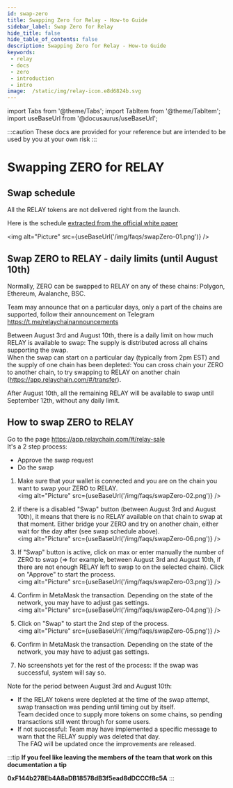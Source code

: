 ```yaml
---
id: swap-zero 
title: Swapping Zero for Relay - How-to Guide
sidebar_label: Swap Zero for Relay
hide_title: false
hide_table_of_contents: false
description: Swapping Zero for Relay - How-to Guide
keywords: 
 - relay
 - docs
 - zero
 - introduction
 - intro
image:  /static/img/relay-icon.e8d6824b.svg
---
```

import Tabs from '@theme/Tabs';
import TabItem from '@theme/TabItem';
import useBaseUrl from '@docusaurus/useBaseUrl';

:::caution
These docs are provided for your reference but are intended to be used by you at your own risk
:::

# Swapping ZERO for RELAY

## Swap schedule

All the RELAY tokens are not delivered right from the launch.  

Here is the schedule [extracted from the official white paper](https://www.relaychain.com/whitepaper)  

<img alt="Picture" src={useBaseUrl('/img/faqs/swapZero-01.png')} />


## Swap ZERO to RELAY - daily limits (until August 10th)

Normally, ZERO can be swapped to RELAY on any of these chains: Polygon, Ethereum, Avalanche, BSC.  

Team may announce that on a particular days, only a part of the chains are supported, follow their announcement on Telegram https://t.me/relaychainannouncements  

Between August 3rd and August 10th, there is a daily limit on how much RELAY is available to swap: The supply is distributed across all chains supporting the swap.  
When the swap can start on a particular day (typically from 2pm EST) and the supply of one chain has been depleted: You can cross chain your ZERO to another chain, to try swapping to RELAY on another chain (https://app.relaychain.com/#/transfer).

After August 10th, all the remaining RELAY will be available to swap until September 12th, without any daily limit.


## How to swap ZERO to RELAY

Go to the page https://app.relaychain.com/#/relay-sale  
It's a 2 step process:
- Approve the swap request   
- Do the swap

1. Make sure that your wallet is connected and you are on the chain you want to swap your ZERO to RELAY.  
<img alt="Picture" src={useBaseUrl('/img/faqs/swapZero-02.png')} />

1. if there is a disabled "Swap" button (between August 3rd and August 10th), it means that there is no RELAY available on that chain to swap at that moment.  Either bridge your ZERO and try on another chain, either wait for the day after (see swap schedule above).  
<img alt="Picture" src={useBaseUrl('/img/faqs/swapZero-06.png')} />

1. If "Swap" button is active, click on max or enter manually the number of ZERO to swap (=> for example, between August 3rd and August 10th, if there are not enough RELAY left to swap to on the selected chain).  Click on "Approve" to start the process.  
<img alt="Picture" src={useBaseUrl('/img/faqs/swapZero-03.png')} />

1. Confirm in MetaMask the transaction. Depending on the state of the network, you may have to adjust gas settings.  
<img alt="Picture" src={useBaseUrl('/img/faqs/swapZero-04.png')} />


1. Click on "Swap" to start the 2nd step of the process.  
<img alt="Picture" src={useBaseUrl('/img/faqs/swapZero-05.png')} />

1. Confirm in MetaMask the transaction. Depending on the state of the network, you may have to adjust gas settings.  

1. No screenshots yet for the rest of the process: If the swap was successful, system will say so.  


Note for the period between August 3rd and August 10th:
* If the RELAY tokens were depleted at the time of the swap attempt, swap transaction was pending until timing out by itself.  
Team decided once to supply more tokens on some chains, so pending transactions still went through for some users.
* If not successful: Team may have implemented a specific message to warn that the RELAY supply was deleted that day.  
The FAQ will be updated once the improvements are released.




:::tip
**If you feel like leaving the members of the team that work on this documentation a tip**

**0xF144b278Eb4A8aDB18578dB3f5ead8dDCCCf8c5A**
:::
